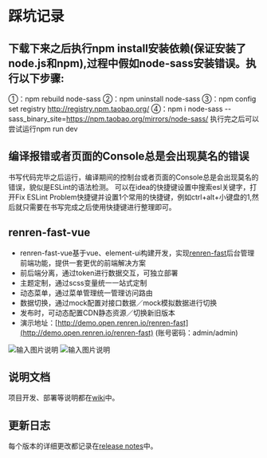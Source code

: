# 踩坑记录
## 下载下来之后执行npm install安装依赖(保证安装了node.js和npm),过程中假如node-sass安装错误。执行以下步骤:
①：npm rebuild node-sass
②：npm uninstall node-sass
③：npm config set registry http://registry.npm.taobao.org/
④：npm i node-sass --sass_binary_site=https://npm.taobao.org/mirrors/node-sass/
执行完之后可以尝试运行npm run dev
## 编译报错或者页面的Console总是会出现莫名的错误
书写代码完毕之后运行，编译期间的控制台或者页面的Console总是会出现莫名的错误，貌似是ESLint的语法检测。
可以在idea的快捷键设置中搜索esl关键字，打开Fix ESLint Problem快捷键并设置1个常用的快捷键，例如ctrl+alt+小键盘的1,然后就只需要在书写完成之后使用快捷键进行整理即可。



## renren-fast-vue
- renren-fast-vue基于vue、element-ui构建开发，实现[renren-fast](https://gitee.com/renrenio/renren-fast)后台管理前端功能，提供一套更优的前端解决方案
- 前后端分离，通过token进行数据交互，可独立部署
- 主题定制，通过scss变量统一一站式定制
- 动态菜单，通过菜单管理统一管理访问路由
- 数据切换，通过mock配置对接口数据／mock模拟数据进行切换
- 发布时，可动态配置CDN静态资源／切换新旧版本
- 演示地址：[http://demo.open.renren.io/renren-fast](http://demo.open.renren.io/renren-fast) (账号密码：admin/admin)

![输入图片说明](https://images.gitee.com/uploads/images/2019/0305/133529_ff15f192_63154.png "01.png")
![输入图片说明](https://images.gitee.com/uploads/images/2019/0305/133537_7a1b2d85_63154.png "02.png")


## 说明文档
项目开发、部署等说明都在[wiki](https://github.com/renrenio/renren-fast-vue/wiki)中。


## 更新日志
每个版本的详细更改都记录在[release notes](https://github.com/renrenio/renren-fast-vue/releases)中。
